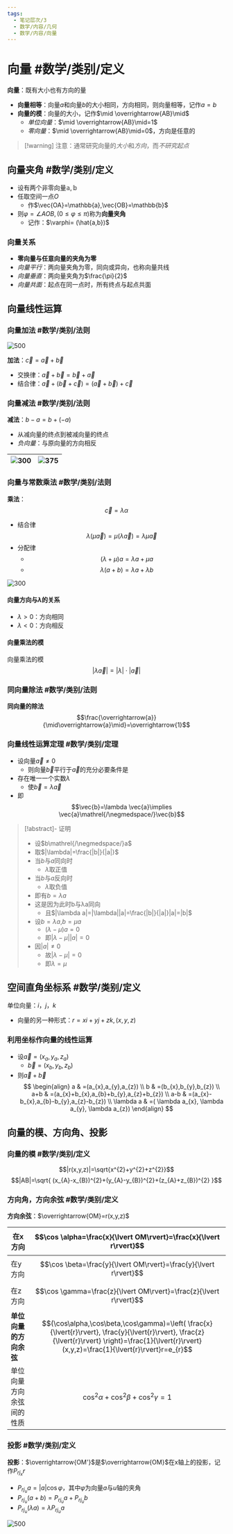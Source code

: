 ```yaml
---
tags:
  - 笔记层次/3
  - 数学/内容/几何
  - 数学/内容/向量
---
```


# 向量 #数学/类别/定义 

**向量**：既有大小也有方向的量
- **向量相等**：向量$a$和向量$b$的大小相同，方向相同，则向量相等，记作$a=b$
- **向量的模**：向量的大小，记作$\mid \overrightarrow{AB}\mid$
	- *单位向量*：$\mid \overrightarrow{AB}\mid=1$
	- *零向量*：$\mid \overrightarrow{AB}\mid=0$，方向是任意的

>[!warning] 注意：通常研究向量的*大小*和*方向*，而*不研究起点*

## 向量夹角 #数学/类别/定义 

- 设有两个非零向量$\mathbb{a},\mathbb{b}$
- 任取空间一点$O$
	- 作$\vec{OA}=\mathbb{a},\vec{OB}=\mathbb{b}$
- 则$\varphi=\angle AOB,(0\leq\varphi\leq\pi)$称为**向量夹角**
	- 记作：$\varphi= (\hat{a,b})$

### 向量关系

- **零向量与任意向量的夹角为零**
- *向量平行*：两向量夹角为零，同向或异向，也称向量共线
- *向量垂直*：两向量夹角为$\frac{\pi}{2}$
- *向量共面*：起点在同一点时，所有终点与起点共面

## 向量线性运算

### 向量加法 #数学/类别/法则 
![500](../../attachment/svg/202410070930.svg)

**加法**：$\vec{c}=\vec{a}+\vec{b}$
- 交换律：$\vec{a}+\vec{b}=\vec{b}+\vec{a}$
- 结合律：$\vec{a}+(\vec{b}+\vec{c})=(\vec{a}+\vec{b})+\vec{c}$



### 向量减法 #数学/类别/法则 
**减法**：$b-a=b+(-a)$
- 从减向量的终点到被减向量的终点
- *负向量*：与原向量的方向相反

| ![300](../../attachment/svg/202410070924.svg) | ![375](../../attachment/svg/202410070935.svg) |
| ------------------------------------------------ | ------------------------------------------------ |

### 向量与常数乘法 #数学/类别/法则 
**乘法**：$$\vec{c}=\lambda\alpha$$
- 结合律$$\lambda(\mu\vec a)=\mu(\lambda\vec a)=\lambda \mu\vec a$$
- 分配律
	- $$(\lambda+\mu)a=\lambda a+\mu a$$
	- $$\lambda(a+b)=\lambda a+\lambda b$$

![300](../../attachment/svg/202410070931.svg)


#### 向量方向与$\lambda$的关系

- $\lambda>0$：方向相同
- $\lambda<0$：方向相反

#### 向量乘法的模
向量乘法的模$$|\lambda \vec a|=|\lambda|\cdot|\vec a|$$



### 同向量除法 #数学/类别/法则 

**同向量的除法**$$\frac{\overrightarrow{a}}{\mid\overrightarrow{a}\mid}=\overrightarrow{1}$$

### 向量线性运算定理 #数学/类别/定理 

- 设向量$\overrightarrow{a}\neq 0$
	- 则向量$\overrightarrow{b}$平行于$\overrightarrow{a}$的充分必要条件是
- 存在唯一一个实数$\lambda$
	- 使$\vec{b}=\lambda \vec{a}$
- 即$$\vec{b}=\lambda \vec{a}\implies \vec{a}\mathrel{/\negmedspace/}\vec{b}$$
> [!abstract]- 证明
> - 设$b\mathrel{/\negmedspace/}a$
> - 取$|\lambda|=\frac{|b|}{|a|}$
> - 当$b$与$a$同向时
> 	- $\lambda$取正值
> - 当$b$与$a$反向时
> 	- $\lambda$取负值
> - 即有$b=\lambda a$
> - 这是因为此时b与λa同向
> 	- 且$|\lambda a|=|\lambda||a|=\frac{|b|}{|a|}|a|=|b|$
> - 设$b=\lambda a$,$b=\mu a$
> 	- $(\lambda-\mu)a=0$
> 	- 即$|\lambda-\mu||a|=0$
> - 因$|a|\neq0$
> 	- 故$|\lambda-\mu|=0$
> 	- 即$\lambda=\mu$
> 


## 空间直角坐标系 #数学/类别/定义 

单位向量：$i$，$j$，$k$
- 向量的另一种形式：$r=xi+yj+zk ,(x,y,z)$

### 利用坐标作向量的线性运算
- 设$\vec{a}=(x_{a},y_{a},z_{a})$
	- $\vec{b}=(x_{b},y_{b},z_{b})$
- 则$\vec{a}+\vec{b}$
$$
\begin{align}
a & =(a_{x},a_{y},a_{z}) \\
b & =(b_{x},b_{y},b_{z}) \\
a+b & =(a_{x}+b_{x},a_{b}+b_{y},a_{z}+b_{z})  \\
a-b & =(a_{x}-b_{x},a_{b}-b_{y},a_{z}-b_{z})  \\
\lambda a & =( \lambda a_{x}, \lambda a_{y}, \lambda a_{z})
\end{align}
$$

## 向量的模、方向角、投影

### 向量的模 #数学/类别/定义 

$$|r(x,y,z)|=\sqrt{x^{2}+y^{2}+z^{2}}$$
$$|AB|=\sqrt{ (x_{A}-x_{B})^{2}+(y_{A}-y_{B})^{2}+(z_{A}+z_{B})^{2} }$$

### 方向角，方向余弦 #数学/类别/定义 

**方向余弦**：$\overrightarrow{OM}=r(x,y,z)$

| 在x方向          | $$\cos \alpha=\frac{x}{\lvert OM\rvert}=\frac{x}{\lvert r\rvert}$$                                                                                                                                      |
| ------------- | ------------------------------------------------------------------------------------------------------------------------------------------------------------------------------------------------------- |
| 在y方向          | $$\cos \beta=\frac{y}{\lvert OM\rvert}=\frac{y}{\lvert r\rvert}$$                                                                                                                                       |
| 在z方向          | $$\cos \gamma=\frac{z}{\lvert OM\rvert}=\frac{z}{\lvert r\rvert}$$                                                                                                                                      |
| **单位向量的方向余弦** | $$(\cos\alpha,\cos\beta,\cos\gamma)=\left( \frac{x}{\lvert{r}\rvert}, \frac{y}{\lvert{r}\rvert}, \frac{z}{\lvert{r}\rvert}  \right)=\frac{1}{\lvert{r}\rvert}(x,y,z)=\frac{1}{\lvert{r}\rvert}r=e_{r}$$ |
| 单位向量方向余弦间的性质  | $$\cos ^{2}\alpha+\cos ^{2}\beta+\cos ^{2}\gamma=1$$                                                                                                                                                    |

### 投影 #数学/类别/定义 
**投影**：$\overrightarrow{OM'}$是$\overrightarrow{OM}$在x轴上的投影，记作$P_{rj_{x}}r$
- $P_{rj_{u}}a=|a|\cos\varphi$，其中$\varphi$为向量$a$与$u$轴的夹角
- $P_{rj_{u}}(a+b)=P_{rj_{u}}a+P_{rj_{u}}b$
- $P_{rj_{u}}(\lambda a)=\lambda P_{rj_{u}}a$

![500](../../attachment/svg/202410070938.svg)
